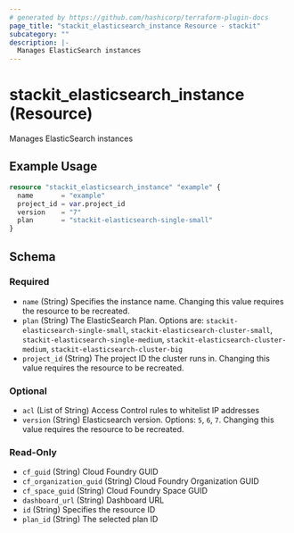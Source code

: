 ```yaml
---
# generated by https://github.com/hashicorp/terraform-plugin-docs
page_title: "stackit_elasticsearch_instance Resource - stackit"
subcategory: ""
description: |-
  Manages ElasticSearch instances
---
```


# stackit_elasticsearch_instance (Resource)

Manages ElasticSearch instances

## Example Usage

```terraform
resource "stackit_elasticsearch_instance" "example" {
  name       = "example"
  project_id = var.project_id
  version    = "7"
  plan       = "stackit-elasticsearch-single-small"
}
```

<!-- schema generated by tfplugindocs -->
## Schema

### Required

- `name` (String) Specifies the instance name. Changing this value requires the resource to be recreated.
- `plan` (String) The ElasticSearch Plan. Options are: `stackit-elasticsearch-single-small`, `stackit-elasticsearch-cluster-small`, `stackit-elasticsearch-single-medium`, `stackit-elasticsearch-cluster-medium`, `stackit-elasticsearch-cluster-big`
- `project_id` (String) The project ID the cluster runs in. Changing this value requires the resource to be recreated.

### Optional

- `acl` (List of String) Access Control rules to whitelist IP addresses
- `version` (String) Elasticsearch version. Options: `5`, `6`, `7`. Changing this value requires the resource to be recreated.

### Read-Only

- `cf_guid` (String) Cloud Foundry GUID
- `cf_organization_guid` (String) Cloud Foundry Organization GUID
- `cf_space_guid` (String) Cloud Foundry Space GUID
- `dashboard_url` (String) Dashboard URL
- `id` (String) Specifies the resource ID
- `plan_id` (String) The selected plan ID


